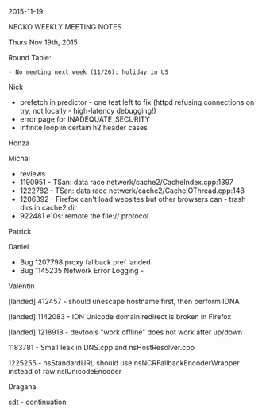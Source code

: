 2015-11-19

NECKO WEEKLY MEETING NOTES

Thurs Nov 19th, 2015

Round Table:

    - No meeting next week (11/26): holiday in US

Nick

* prefetch in predictor - one test left to fix (httpd refusing connections on try, not locally - high-latency debugging!)
* error page for INADEQUATE_SECURITY
* infinite loop in certain h2 header cases

Honza

Michal

 - reviews
 - 1190951 - TSan: data race netwerk/cache2/CacheIndex.cpp:1397
 - 1222782 - TSan: data race netwerk/cache2/CacheIOThread.cpp:148
 - 1206392 - Firefox can't load websites but other browsers can - trash dirs in cache2 dir
 - 922481 e10s: remote the file:// protocol

Patrick

Daniel

* Bug 1207798 proxy fallback pref landed
* Bug 1145235  Network Error Logging -

Valentin

[landed] 412457  - should unescape hostname first, then perform IDNA

[landed] 1142083 - IDN Unicode domain redirect is broken in Firefox

[landed] 1218918 - devtools "work offline" does not work after up/down

1183781 - Small leak in DNS.cpp and nsHostResolver.cpp

1225255 - nsStandardURL should use nsNCRFallbackEncoderWrapper instead of raw nsIUnicodeEncoder

Dragana

sdt - continuation

